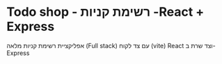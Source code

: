 
# Todo shop - רשימת קניות -React + Express

אפליקציית רשימת קניות מלאה (Full stack) 
עם צד לקוח (vite) React
וצד שרת  ב-Express